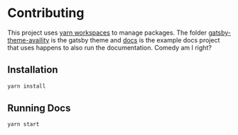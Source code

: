 # Contributing

This project uses [yarn workspaces](https://yarnpkg.com/lang/en/docs/workspaces/) to manage packages. The folder [gatsby-theme-availity](./packages/gatsby-theme-availity) is the gatsby theme and [docs]('./docs') is the example docs project that uses happens to also run the documentation. Comedy am I right?

## Installation

```bash
yarn install
```

## Running Docs

```bash
yarn start
```
